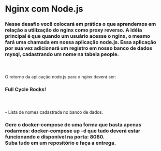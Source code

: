 <h1>Nginx com Node.js</h1>

<h3>
Nesse desafio você colocará em prática o que aprendemos em relação a utilização do nginx como proxy reverso. A idéia principal é que quando um usuário acesse o nginx, o mesmo fará uma chamada em nossa aplicação node.js. Essa aplicação por sua vez adicionará um registro em nosso banco de dados mysql, cadastrando um nome na tabela people.
</h3>
</br>
<h3></h3>
  O retorno da aplicação node.js para o nginx deverá ser:
</h3>
</br>

<h3>
  Full Cycle Rocks!
</h3>
</br>

<h3></h3>
  - Lista de nomes cadastrada no banco de dados.
</h3>
</br>

<h3>
  Gere o docker-compose de uma forma que basta apenas rodarmos: docker-compose up -d que tudo deverá estar funcionando e disponível na porta: 8080.
  </br>
  Suba tudo em um repositório e faça a entrega.
</h3>
</br>